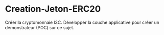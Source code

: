 # Creation-Jeton-ERC20
Créer la cryptomonnaie I3C. Développer la couche applicative pour créer un démonstrateur (POC) sur ce sujet.
